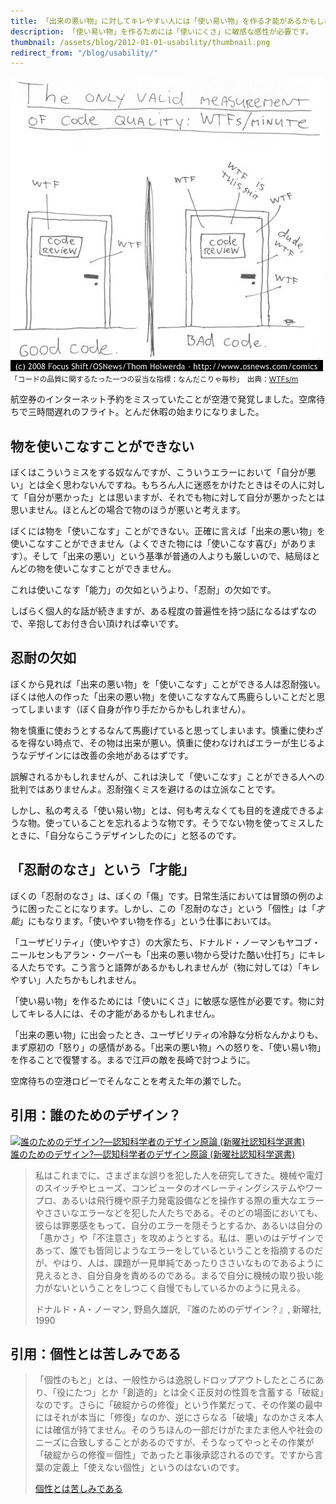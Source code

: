 ```yaml
---
title: 「出来の悪い物」に対してキレやすい人には「使い易い物」を作る才能があるかもしれません
description: 「使い易い物」を作るためには「使いにくさ」に敏感な感性が必要です。
thumbnail: /assets/blog/2012-01-01-usability/thumbnail.png
redirect_from: "/blog/usability/"
---
```


![](/assets/blog/2012-01-01-usability/wtfm.jpg)  
<small>「コードの品質に関するたった一つの妥当な指標：なんだこりゃ毎秒」　出典：[WTFs/m](http://www.osnews.com/story/19266/WTFs_m)</small>

航空券のインターネット予約をミスっていたことが空港で発覚しました。空席待ちで三時間遅れのフライト。とんだ休暇の始まりになりました。

## 物を使いこなすことができない

ぼくはこういうミスをする奴なんですが、こういうエラーにおいて「自分が悪い」とは全く思わないんですね。もちろん人に迷惑をかけたときはその人に対して「自分が悪かった」とは思いますが、それでも物に対して自分が悪かったとは思いません。ほとんどの場合で物のほうが悪いと考えます。

ぼくには物を「使いこなす」ことができない。正確に言えば「出来の悪い物」を使いこなすことができません（よくできた物には「使いこなす喜び」があります）。そして「出来の悪い」という基準が普通の人よりも厳しいので、結局ほとんどの物を使いこなすことができません。

これは使いこなす「能力」の欠如というより、「忍耐」の欠如です。

しばらく個人的な話が続きますが、ある程度の普遍性を持つ話になるはずなので、辛抱してお付き合い頂ければ幸いです。

## 忍耐の欠如

ぼくから見れば「出来の悪い物」を「使いこなす」ことができる人は忍耐強い。ぼくは他人の作った「出来の悪い物」を使いこなすなんて馬鹿らしいことだと思ってしまいます（ぼく自身が作り手だからかもしれません）。

物を慎重に使おうとするなんて馬鹿げていると思ってしまいます。慎重に使わざるを得ない時点で、その物は出来が悪い。慎重に使わなければエラーが生じるようなデザインには改善の余地があるはずです。

誤解されるかもしれませんが、これは決して「使いこなす」ことができる人への批判ではありませんよ。忍耐強くミスを避けるのは立派なことです。

しかし、私の考える「使い易い物」とは、何も考えなくても目的を達成できるような物。使っていることを忘れるような物です。そうでない物を使ってミスしたときに、「自分ならこうデザインしたのに」と怒るのです。

## 「忍耐のなさ」という「才能」

ぼくの「忍耐のなさ」は、ぼくの「傷」です。日常生活においては冒頭の例のように困ったことになります。しかし、この「忍耐のなさ」という「個性」は「_才能_」にもなります。「使いやすい物を作る」という仕事においては。

「ユーザビリティ」（使いやすさ）の大家たち、ドナルド・ノーマンもヤコブ・ニールセンもアラン・クーパーも「出来の悪い物から受けた酷い仕打ち」にキレる人たちです。こう言うと語弊があるかもしれませんが（物に対しては）「キレやすい」人たちかもしれません。

「使い易い物」を作るためには「使いにくさ」に敏感な感性が必要です。物に対してキレる人には、その才能があるかもしれません。

「出来の悪い物」に出会ったとき、ユーザビリティの冷静な分析なんかよりも、まず原初の「怒り」の感情がある。「出来の悪い物」への怒りを、「使い易い物」を作ることで復讐する。まるで江戸の敵を長崎で討つように。

空席待ちの空港ロビーでそんなことを考えた年の瀬でした。

## 引用：誰のためのデザイン？

<a href="http://www.amazon.co.jp/gp/product/478850362X?tag=hidetoi-22&linkCode=as1" target="_blank" title="誰のためのデザイン?―認知科学者のデザイン原論 (新曜社認知科学選書)"><img src="http://ecx.images-amazon.com/assets/I/412Z7VZFGDL._SL160_.jpg" width="109" height="160" alt="誰のためのデザイン?―認知科学者のデザイン原論 (新曜社認知科学選書)" /></a><br /><a href="http://www.amazon.co.jp/gp/product/478850362X?tag=hidetoi-22&linkCode=as1" target="_blank">誰のためのデザイン?―認知科学者のデザイン原論 (新曜社認知科学選書)</a>

> 私はこれまでに、さまざまな誤りを犯した人を研究してきた。機械や電灯のスイッチやヒューズ、コンピュータのオペレーティングシステムやワープロ、あるいは飛行機や原子力発電設備などを操作する際の重大なエラーやささいなエラーなどを犯した人たちである。そのどの場面においても、彼らは罪悪感をもって、自分のエラーを隠そうとするか、あるいは自分の「愚かさ」や「不注意さ」を攻めようとする。私は、悪いのはデザインであって、誰でも皆同じようなエラーをしているということを指摘するのだが、やはり、人は、課題が一見単純であったりささいなものであるように見えるとき、自分自身を責めるのである。まるで自分に機械の取り扱い能力がないということをしつこく自慢でもしているかのように見える。
> 
> ドナルド・A・ノーマン, 野島久雄訳, 『誰のためのデザイン？』, 新曜社, 1990

## 引用：個性とは苦しみである

> 「個性のもと」とは、一般性からは逸脱しドロップアウトしたところにあり、「役にたつ」とか「創造的」とは全く正反対の性質を含蓄する「破綻」なのです。さらに「破綻からの修復」という作業だって、その作業の最中にはそれが本当に「修復」なのか、逆にさらなる「破壊」なのかさえ本人には確信が持てません。そのうちほんの一部だけがたまたま他人や社会のニーズに合致しすることがあるのですが、そうなってやっとその作業が「破綻からの修復＝個性」であったと事後承認されるのです。ですから言葉の定義上「使えない個性」というのはないのです。
> 
> [個性とは苦しみである](http://harvardmedblog.blog90.fc2.com/blog-entry-315.html)
